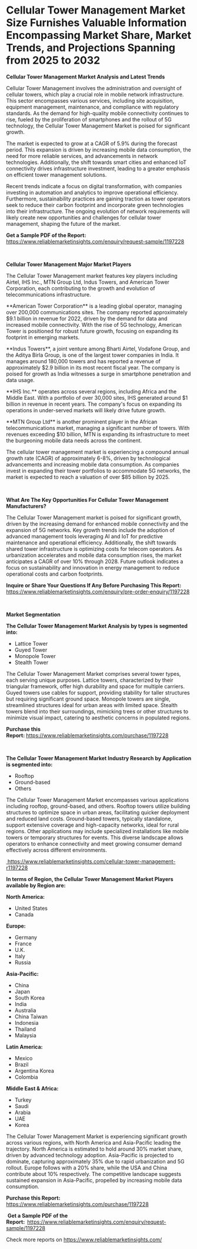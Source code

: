 <p><h1>Cellular Tower Management Market Size Furnishes Valuable Information Encompassing Market Share, Market Trends, and Projections Spanning from 2025 to 2032</h1></p><p><strong>Cellular Tower Management Market Analysis and Latest Trends</strong></p>
<p><p>Cellular Tower Management involves the administration and oversight of cellular towers, which play a crucial role in mobile network infrastructure. This sector encompasses various services, including site acquisition, equipment management, maintenance, and compliance with regulatory standards. As the demand for high-quality mobile connectivity continues to rise, fueled by the proliferation of smartphones and the rollout of 5G technology, the Cellular Tower Management Market is poised for significant growth.</p><p>The market is expected to grow at a CAGR of 5.9% during the forecast period. This expansion is driven by increasing mobile data consumption, the need for more reliable services, and advancements in network technologies. Additionally, the shift towards smart cities and enhanced IoT connectivity drives infrastructure investment, leading to a greater emphasis on efficient tower management solutions.</p><p>Recent trends indicate a focus on digital transformation, with companies investing in automation and analytics to improve operational efficiency. Furthermore, sustainability practices are gaining traction as tower operators seek to reduce their carbon footprint and incorporate green technologies into their infrastructure. The ongoing evolution of network requirements will likely create new opportunities and challenges for cellular tower management, shaping the future of the market.</p></p>
<p><strong>Get a Sample PDF of the Report:&nbsp;</strong> <a href="https://www.reliablemarketinsights.com/enquiry/request-sample/1197228?utm_campaign=2395&utm_medium=2&utm_source=Github&utm_content=ia&utm_term=13022025&utm_id=cellular-tower-management">https://www.reliablemarketinsights.com/enquiry/request-sample/1197228</a></p>
<p>&nbsp;</p>
<p><strong>Cellular Tower Management Major Market Players</strong></p>
<p><p>The Cellular Tower Management market features key players including Airtel, IHS Inc., MTN Group Ltd, Indus Towers, and American Tower Corporation, each contributing to the growth and evolution of telecommunications infrastructure.</p><p>**American Tower Corporation** is a leading global operator, managing over 200,000 communications sites. The company reported approximately $9.1 billion in revenue for 2022, driven by the demand for data and increased mobile connectivity. With the rise of 5G technology, American Tower is positioned for robust future growth, focusing on expanding its footprint in emerging markets.</p><p>**Indus Towers**, a joint venture among Bharti Airtel, Vodafone Group, and the Aditya Birla Group, is one of the largest tower companies in India. It manages around 180,000 towers and has reported a revenue of approximately $2.9 billion in its most recent fiscal year. The company is poised for growth as India witnesses a surge in smartphone penetration and data usage.</p><p>**IHS Inc.** operates across several regions, including Africa and the Middle East. With a portfolio of over 30,000 sites, IHS generated around $1 billion in revenue in recent years. The company's focus on expanding its operations in under-served markets will likely drive future growth.</p><p>**MTN Group Ltd** is another prominent player in the African telecommunications market, managing a significant number of towers. With revenues exceeding $10 billion, MTN is expanding its infrastructure to meet the burgeoning mobile data needs across the continent.</p><p>The cellular tower management market is experiencing a compound annual growth rate (CAGR) of approximately 6-8%, driven by technological advancements and increasing mobile data consumption. As companies invest in expanding their tower portfolios to accommodate 5G networks, the market is expected to reach a valuation of over $85 billion by 2025.</p></p>
<p>&nbsp;</p>
<p><strong>What Are The Key Opportunities For Cellular Tower Management Manufacturers?</strong></p>
<p><p>The Cellular Tower Management market is poised for significant growth, driven by the increasing demand for enhanced mobile connectivity and the expansion of 5G networks. Key growth trends include the adoption of advanced management tools leveraging AI and IoT for predictive maintenance and operational efficiency. Additionally, the shift towards shared tower infrastructure is optimizing costs for telecom operators. As urbanization accelerates and mobile data consumption rises, the market anticipates a CAGR of over 10% through 2028. Future outlook indicates a focus on sustainability and innovation in energy management to reduce operational costs and carbon footprints.</p></p>
<p><strong>Inquire or Share Your Questions If Any Before Purchasing This Report:</strong> <a href="https://www.reliablemarketinsights.com/enquiry/pre-order-enquiry/1197228?utm_campaign=2395&utm_medium=2&utm_source=Github&utm_content=ia&utm_term=13022025&utm_id=cellular-tower-management">https://www.reliablemarketinsights.com/enquiry/pre-order-enquiry/1197228</a></p>
<p>&nbsp;</p>
<p><strong>Market Segmentation</strong></p>
<p><strong>The Cellular Tower Management Market Analysis by types is segmented into:</strong></p>
<p><ul><li>Lattice Tower</li><li>Guyed Tower</li><li>Monopole Tower</li><li>Stealth Tower</li></ul></p>
<p><p>The Cellular Tower Management Market comprises several tower types, each serving unique purposes. Lattice towers, characterized by their triangular framework, offer high durability and space for multiple carriers. Guyed towers use cables for support, providing stability for taller structures but requiring significant ground space. Monopole towers are single, streamlined structures ideal for urban areas with limited space. Stealth towers blend into their surroundings, mimicking trees or other structures to minimize visual impact, catering to aesthetic concerns in populated regions.</p></p>
<p><strong>Purchase this Report:&nbsp;</strong><a href="https://www.reliablemarketinsights.com/purchase/1197228?utm_campaign=2395&utm_medium=2&utm_source=Github&utm_content=ia&utm_term=13022025&utm_id=cellular-tower-management">https://www.reliablemarketinsights.com/purchase/1197228</a></p>
<p>&nbsp;</p>
<p><strong>The Cellular Tower Management Market Industry Research by Application is segmented into:</strong></p>
<p><ul><li>Rooftop</li><li>Ground-based</li><li>Others</li></ul></p>
<p><p>The Cellular Tower Management Market encompasses various applications including rooftop, ground-based, and others. Rooftop towers utilize building structures to optimize space in urban areas, facilitating quicker deployment and reduced land costs. Ground-based towers, typically standalone, support extensive coverage and high-capacity networks, ideal for rural regions. Other applications may include specialized installations like mobile towers or temporary structures for events. This diverse landscape allows operators to enhance connectivity and meet growing consumer demand effectively across different environments.</p></p>
<p><a href="https://www.reliablemarketinsights.com/cellular-tower-management-r1197228?utm_campaign=2395&utm_medium=2&utm_source=Github&utm_content=ia&utm_term=13022025&utm_id=cellular-tower-management">&nbsp;https://www.reliablemarketinsights.com/cellular-tower-management-r1197228</a></p>
<p><strong>In terms of Region, the Cellular Tower Management Market Players available by Region are:</strong></p>
<p>
    <p> <strong> North America: </strong>
        <ul>
            <li>United States</li>
            <li>Canada</li>
        </ul>
        </p> 
    <p> <strong> Europe: </strong>
        <ul>
            <li>Germany</li>
            <li>France</li>
            <li>U.K.</li>
            <li>Italy</li>
            <li>Russia</li>
        </ul>
        </p> 
    <p> <strong> Asia-Pacific: </strong>
        <ul>
            <li>China</li>
            <li>Japan</li>
            <li>South Korea</li>
            <li>India</li>
            <li>Australia</li>
            <li>China Taiwan</li>
            <li>Indonesia</li>
            <li>Thailand</li>
            <li>Malaysia</li>
        </ul>
        </p> 
    <p> <strong> Latin America: </strong>
        <ul>
            <li>Mexico</li>
            <li>Brazil</li>
            <li>Argentina Korea</li>
            <li>Colombia</li>
        </ul>
        </p> 
    <p> <strong> Middle East & Africa: </strong>
        <ul>
            <li>Turkey</li>
            <li>Saudi</li>
            <li>Arabia</li>
            <li>UAE</li>
            <li>Korea</li>
        </ul>
    </p>
    </p>
<p><p>The Cellular Tower Management Market is experiencing significant growth across various regions, with North America and Asia-Pacific leading the trajectory. North America is estimated to hold around 30% market share, driven by advanced technology adoption. Asia-Pacific is projected to dominate, capturing approximately 35% due to rapid urbanization and 5G rollout. Europe follows with a 20% share, while the USA and China contribute about 10% respectively. The competitive landscape suggests sustained expansion in Asia-Pacific, propelled by increasing mobile data consumption.</p></p>
<p><strong>Purchase this Report: </strong><a href="https://www.reliablemarketinsights.com/purchase/1197228?utm_campaign=2395&utm_medium=2&utm_source=Github&utm_content=ia&utm_term=13022025&utm_id=cellular-tower-management">https://www.reliablemarketinsights.com/purchase/1197228</a></p>
<p>&nbsp;<strong>Get a Sample PDF of the Report:&nbsp;&nbsp;</strong><a href="https://www.reliablemarketinsights.com/enquiry/request-sample/1197228?utm_campaign=2395&utm_medium=2&utm_source=Github&utm_content=ia&utm_term=13022025&utm_id=cellular-tower-management">https://www.reliablemarketinsights.com/enquiry/request-sample/1197228</a></p>
<p><strong></strong></p>
<p>Check more reports on <a href="https://www.reliablemarketinsights.com/?utm_campaign=2395&utm_medium=2&utm_source=Github&utm_content=ia&utm_term=13022025&utm_id=cellular-tower-management">https://www.reliablemarketinsights.com/</a></p>